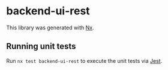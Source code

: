 # backend-ui-rest

This library was generated with [Nx](https://nx.dev).

## Running unit tests

Run `nx test backend-ui-rest` to execute the unit tests via [Jest](https://jestjs.io).
